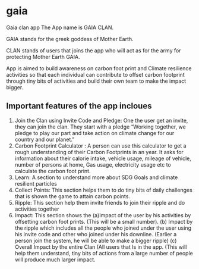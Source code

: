 # gaia
Gaia clan app
The App name is GAIA CLAN. 

GAIA stands for the greek goddess of Mother Earth. 

CLAN stands of users that joins the app who will act as for  the army for protecting Mother Earth GAIA.  

App is aimed to build awareness on carbon foot print and Climate resilience activities so that each individual can contribute to offset carbon footprint through tiny bits of activities and build their own team to make the impact bigger. 

## Important features of the app incloues
1. Join the Clan using Invite Code and Pledge: One the user get an invite, they can join the clan. They start with a pledge “Working together, we pledge to play our part and take action on climate change for our country and our planet.”
2. Carbon Footprint Calculator : A person can use this calculator to get a rough understanding of their Carbon Footprints in an year. It asks for information about their calorie intake, vehicle usage, mileage of vehicle, number of persons at home, Gas usage, electricity usage etc to calculate the carbon foot print. 
3. Learn: A section to understand more about SDG Goals and climate resilient particles 
4. Collect Points: This section helps them to do tiny bits of daily challenges that is shown the game to attain carbon points.
5. Ripple: This section help them invite friends to join their ripple and do activities together
6. Impact: This section shows the 
(a)Impact of the user by his activities by offsetting carbon foot prints. (This will be a small number). 
(b) Impact by the ripple which includes all the people who joined under the user using his invite code and other who joined under his downline. (Earlier a person join the system, he will be able to make a bigger ripple) 
(c) Overall Impact by the entire Clan (All users that Is in the app. (This will help them understand, tiny bits of actions from a large number of people will produce much larger impact.  
